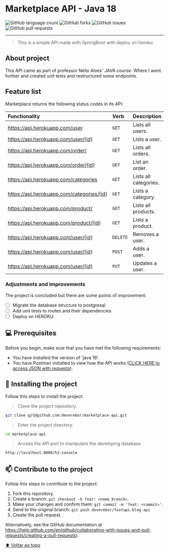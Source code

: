 # Marketplace API - Java 18

![GitHub language count](https://img.shields.io/github/languages/count/deverebor/marketplace-api?style=for-the-badge)
![GitHub forks](https://img.shields.io/github/forks/deverebor/marketplace-api?style=for-the-badge)
![GitHub issues](https://img.shields.io/github/issues/deverebor/marketplace-api?style=for-the-badge)
![GitHub pull requests](https://img.shields.io/github/issues-pr/deverebor/marketplace-api?style=for-the-badge)

---

> This is a simple API made with SpringBoot with deploy on heroku.

## About project

This API came as part of professor Nélio Alves' JAVA course. 
Where I went further and created unit tests and restructured some endpoints.

## Feature list

Marketplace returns the following status codes in its API:

| Functionality                             | Verb     | Description           | Authentication |
|:------------------------------------------|:---------|:----------------------|:---------------|
| https://api.herokuapp.com/user            | `GET`    | Lists all users.      | `FALSE`        |
| https://api.herokuapp.com/user/{id}       | `GET`    | Lists a user.         | `FALSE`        |
| https://api.herokuapp.com/order/          | `GET`    | Lists all orders.     | `FALSE`        |
| https://api.herokuapp.com/order/{id}      | `GET`    | List an order.        | `FALSE`        |
| https://api.herokuapp.com/categories      | `GET`    | Lists all categories. | `FALSE`        |
| https://api.herokuapp.com/categories/{id} | `GET`    | Lists a category.     | `FALSE`        |
| https://api.herokuapp.com/product/        | `GET`    | Lists all products.   | `FALSE`        |
| https://api.herokuapp.com/product/{id}    | `GET`    | Lists a product.      | `FALSE`        |
| https://api.herokuapp.com/user/{id}       | `DELETE` | Removes a user.       | `FALSE`        |
| https://api.herokuapp.com/user/{id}       | `POST`   | Adds a user.          | `FALSE`        |
| https://api.herokuapp.com/user/{id}       | `PUT`    | Updates a user.       | `FALSE`        |

### Adjustments and improvements

The project is concluded but there are some points of improvement:

- [ ] Migrate the database structure to postgresql
- [ ] Add unit tests to routes and their dependencies
- [ ] Deploy on HEROKU.

## 💻 Prerequisites

Before you begin, make sure that you have met the following requirements:
* You have installed the version of 'java 18'.
* You have Postman installed to view how the API works ([CLICK HERE to access JSON with requests](./docs/postman)).

## 🚀 Installing the project

Follow this steps to install the project:

> Clone the project repository.

```zsh
git clone git@github.com:deverebor/marketplace-api.git
```

> Enter the project directory.

```zsh
cd marketplace-api
```

> Access the API port to manipulate the developing database.

```zsh
http://localhost:8000/h2-console
```

## 📫 Contribute to the project
Follow this steps to contribute to the project:

1. Fork this repository.
2. Create a branch: `git checkout -b feat: <nome_branch>`.
3. Make your changes and confirm them: `git commit -m 'feat: <commit>'`.
4. Send to the original branch: `git push deverebor/fastapi-blog-api`
5. Create the pull request.

Alternatively, see the GitHub documentation at https://help.github.com/en/github/collaborating-with-issues-and-pull-requests/creating-a-pull-requests).

[⬆ Voltar ao topo](#fastapi-blog-api)